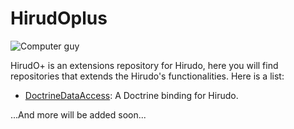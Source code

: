 HirudOplus
==========

![Computer guy](http://static.fjcdn.com/large/pictures/5e/b4/5eb45f_3536159.jpg)

HirudO+ is an extensions repository for Hirudo, here you will find repositories that extends the Hirudo's 
functionalities. Here is a list:

* [DoctrineDataAccess](https://github.com/JeyDotC/HirudOplus-DoctrineDataAccess): A Doctrine binding for Hirudo.
 
 ...And more will be added soon...